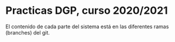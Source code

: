 # Practicas DGP, curso 2020/2021

El contenido de cada parte del sistema está en las diferentes ramas (branches) del git.
